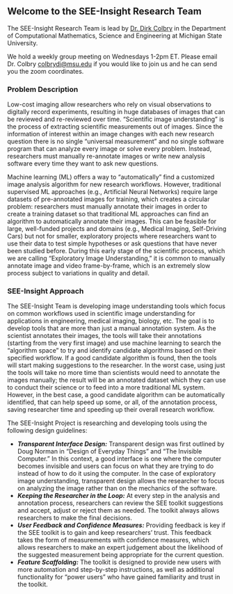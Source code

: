## Welcome to the SEE-Insight Research Team

The SEE-Insight Research Team is lead by [Dr. Dirk Colbry](http://www.dirk.colbry.com/) in the Department of Computational Mathematics, Science and Engineering at Michigan State University. 

We hold a weekly group meeting on Wednesdays 1-2pm ET. Please email Dr. Colbry [colbrydi@msu.edu](mailto:colbrydi@msu.edu) if you would like to join us and he can send you the zoom coordinates.
 
### Problem Description
Low-cost imaging allow researchers who rely on visual observations to digitally record experiments, resulting in huge databases of images that can be reviewed and re-reviewed over time. “Scientific image understanding” is the process of extracting scientific measurements out of images. Since the information of interest within an image changes with each new research question there is no single “universal measurement” and no single software program that can analyze every image or solve every problem. Instead, researchers must manually re-annotate images or write new analysis software every time they want to ask new questions.

Machine learning (ML) offers a way to “automatically” find a customized image analysis algorithm for new research workflows. However, traditional supervised ML approaches (e.g., Artificial Neural Networks) require large datasets of pre-annotated images for training, which creates a circular problem: researchers must manually annotate their images in order to create a training dataset so that traditional ML approaches can find an algorithm to automatically annotate their images. This can be feasible for large, well-funded projects and domains (e.g., Medical Imaging, Self-Driving Cars) but not for smaller, exploratory projects where researchers want to use their data to test simple hypotheses or ask questions that have never been studied before. During this early stage of the scientific process, which we are calling “Exploratory Image Understanding,” it is common to manually annotate image and video frame-by-frame, which is an extremely slow process subject to variations in quality and detail.

### SEE-Insight Approach

The SEE-Insight Team is developing image understanding tools which focus on common workflows used in scientific image understanding for applications in engineering, medical imaging, biology, etc.  The goal is to develop tools that are more than just a manual annotation system. As the scientist annotates their images, the tools will take their annotations (starting from the very first image) and use machine learning to search the “algorithm space” to try and identify candidate algorithms based on their specified workflow. If a good candidate algorithm is found, then the tools will start making suggestions to the researcher. In the worst case, using just the tools will take no more time than scientists would need to annotate the images manually; the result will be an annotated dataset which they can use to conduct their science or to feed into a more traditional ML system. However, in the best case, a good candidate algorithm can be automatically identified, that can help speed up some, or all, of the annotation process, saving researcher time and speeding up their overall research workflow.

The SEE-Insight Project is researching and developing tools using the following design guidelines:

*	**_Transparent Interface Design:_** Transparent design was first outlined by Doug Norman in “Design of Everyday Things” and “The Invisible Computer.” In this context, a good interface is one where the computer becomes invisible and users can focus on what they are trying to do instead of how to do it using the computer. In the case of exploratory image understanding, transparent design allows the researcher to focus on analyzing the image rather than on the mechanics of the software.
*	**_Keeping the Researcher in the Loop:_** At every step in the analysis and annotation process, researchers can review the SEE toolkit suggestions and accept, adjust or reject them as needed. The toolkit always allows researchers to make the final decisions.
*	**_User Feedback and Confidence Measures:_** Providing feedback is key if the SEE toolkit is to gain and keep researchers’ trust. This feedback takes the form of measurements with confidence measures, which allows researchers to make an expert judgement about the likelihood of the suggested measurement being appropriate for the current question.
*	**_Feature Scaffolding:_** The toolkit is designed to provide new users with more automation and step-by-step instructions, as well as additional functionality for “power users” who have gained familiarity and trust in the toolkit.
